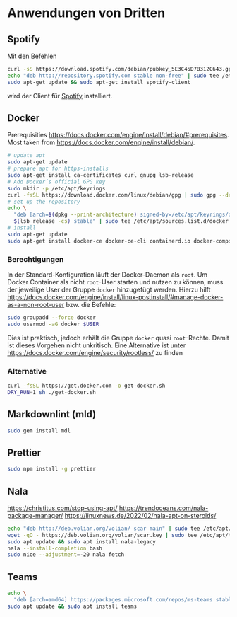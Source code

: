 # Anwendungen von Dritten

## Spotify

Mit den Befehlen

```bash
curl -sS https://download.spotify.com/debian/pubkey_5E3C45D7B312C643.gpg | sudo apt-key add -
echo "deb http://repository.spotify.com stable non-free" | sudo tee /etc/apt/sources.list.d/spotify.list
sudo apt-get update && sudo apt-get install spotify-client
```

wird der Client für [Spotify](http://spotify.com) installiert.

## Docker

Prerequisities <https://docs.docker.com/engine/install/debian/#prerequisites>.
Most taken from <https://docs.docker.com/engine/install/debian/>.

```bash
# update apt
sudo apt-get update
# prepare apt for https-installs
sudo apt-get install ca-certificates curl gnupg lsb-release
# Add Docker’s official GPG key
sudo mkdir -p /etc/apt/keyrings
curl -fsSL https://download.docker.com/linux/debian/gpg | sudo gpg --dearmor -o /etc/apt/keyrings/docker.gpg
# set up the repository
echo \
  "deb [arch=$(dpkg --print-architecture) signed-by=/etc/apt/keyrings/docker.gpg] https://download.docker.com/linux/debian \
  $(lsb_release -cs) stable" | sudo tee /etc/apt/sources.list.d/docker.list > /dev/null
# install
sudo apt-get update
sudo apt-get install docker-ce docker-ce-cli containerd.io docker-compose-plugin
```

### Berechtigungen

In der Standard-Konfiguration läuft der Docker-Daemon als `root`. Um Docker Container als nicht `root`-User starten und nutzen zu können, muss der jeweilige User der Gruppe `docker` hinzugefügt werden. Hierzu hilft <https://docs.docker.com/engine/install/linux-postinstall/#manage-docker-as-a-non-root-user> bzw. die Befehle:

```bash
sudo groupadd --force docker
sudo usermod -aG docker $USER
```

Dies ist praktisch, jedoch erhält die Gruppe `docker` quasi `root`-Rechte. Damit ist dieses Vorgehen nicht unkritisch.
Eine Alternative ist unter <https://docs.docker.com/engine/security/rootless/> zu finden

### Alternative

```bash
curl -fsSL https://get.docker.com -o get-docker.sh
DRY_RUN=1 sh ./get-docker.sh
```

## Markdownlint (mld)

```bash
sudo gem install mdl
```

## Prettier

```bash
sudo npm install -g prettier
```

## Nala

<https://christitus.com/stop-using-apt/>
<https://trendoceans.com/nala-package-manager/>
<https://linuxnews.de/2022/02/nala-apt-on-steroids/>

```bash
echo "deb http://deb.volian.org/volian/ scar main" | sudo tee /etc/apt/sources.list.d/volian-archive-scar-unstable.list > /dev/null
wget -qO - https://deb.volian.org/volian/scar.key | sudo tee /etc/apt/trusted.gpg.d/volian-archive-scar-unstable.gpg > /dev/null
sudo apt update && sudo apt install nala-legacy
nala --install-completion bash
sudo nice --adjustment=-20 nala fetch
```

## Teams

```bash
echo \
  "deb [arch=amd64] https://packages.microsoft.com/repos/ms-teams stable main" | sudo tee /etc/apt/sources.list.d/teams.list > /dev/null
sudo apt update && sudo apt install teams
```
